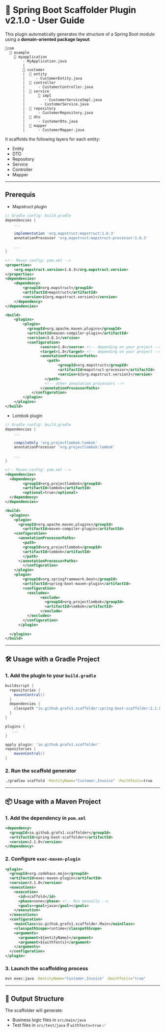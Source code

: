 
# 🧰 Spring Boot Scaffolder Plugin v2.1.0 - User Guide

This plugin automatically generates the structure of a Spring Boot module using a **domain-oriented package layout**:

```
📂com
  📂 example
    📂 myapplication
        - MyApplication.java
        |
        📂 customer
        |  📂 entity
        |     - CustomerEntity.java
        |  📂 controller
        |      - CustomerController.java
        |  📂 service
        |      📂 impl
        |         - CustomerServiceImpl.java
        |       - CustomerService.java
        |  📂 repository
        |      - CustomerRepository.java
        |  📂 dto
        |      - CustomerDto.java
        |  📂 mapper
        |      - CustomerMapper.java
```

It scaffolds the following layers for each entity:
- Entity
- DTO
- Repository
- Service
- Controller
- Mapper

---

## Prerequis
- Mapstruct plugin
```groovy
// Gradle config: build.gradle
dependencies {
	...

	implementation 'org.mapstruct:mapstruct:1.6.3'
	annotationProcessor 'org.mapstruct:mapstruct-processor:1.6.3'

	...
}
```
```xml
<!-- Maven config: pom.xml -->
<properties>
	<org.mapstruct.version>1.6.3</org.mapstruct.version>
</properties>
<dependencies>
    <dependency>
        <groupId>org.mapstruct</groupId>
        <artifactId>mapstruct</artifactId>
        <version>${org.mapstruct.version}</version>
    </dependency>
</dependencies>

<build>
    <plugins>
        <plugin>
          <groupId>org.apache.maven.plugins</groupId>
          <artifactId>maven-compiler-plugin</artifactId>
          <version>3.8.1</version>
          <configuration>
                <source>1.8</source> <!-- depending on your project -->
                <target>1.8</target> <!-- depending on your project -->
                <annotationProcessorPaths>
                   <path>
                        <groupId>org.mapstruct</groupId>
                        <artifactId>mapstruct-processor</artifactId>
                        <version>${org.mapstruct.version}</version>
                  </path>
                  <!-- other annotation processors -->
                </annotationProcessorPaths>
            </configuration>
        </plugin>
    </plugins>
</build>
```
- Lombok plugin
```groovy
// Gradle config: build.gradle
dependencies {
	...

	compileOnly 'org.projectlombok:lombok'
	annotationProcessor 'org.projectlombok:lombok'
	
 	...
}
```
```xml
<!-- Maven config: pom.xml -->
<dependencies>
  <dependency>
        <groupId>org.projectlombok</groupId>
        <artifactId>lombok</artifactId>
        <optional>true</optional>
  </dependency>
</dependencies>

<build>
  <plugins>
    <plugin>
      <groupId>org.apache.maven.plugins</groupId>
        <artifactId>maven-compiler-plugin</artifactId>
	<configuration>
	  <annotationProcessorPaths>
	    <path>
		<groupId>org.projectlombok</groupId>
	  	<artifactId>lombok</artifactId>
	    </path>
	  </annotationProcessorPaths>
        </configuration>
    </plugin>
    <plugin>
        <groupId>org.springframework.boot</groupId>
        <artifactId>spring-boot-maven-plugin</artifactId>
        <configuration>
          <excludes>
                <exclude>
                  <groupId>org.projectlombok</groupId>
                  <artifactId>lombok</artifactId>
                </exclude>
          </excludes>
        </configuration>
      </plugin>
		
  </plugins>
</build>
```

---

## 🛠️ Usage with a Gradle Project

### 1. Add the plugin to your `build.gradle`
```groovy
buildscript {
  repositories {
    mavenCentral()
  }
  dependencies {
    classpath "io.github.grafx1.scaffolder:spring-boot-scaffolder:2.1.0"
  }
}

plugins {
   ...
}

apply plugin: 'io.github.grafx1.scaffolder'
repositories {
    mavenCentral()
}
```

### 2. Run the scaffold generator
```bash
./gradlew scaffold -PentityName="Customer,Invoice" -PwithTests=true
```

---

## 📦 Usage with a Maven Project

### 1. Add the dependency in `pom.xml`

```xml
<dependency>
  <groupId>io.github.grafx1.scaffolder</groupId>
  <artifactId>spring-boot-scaffolder</artifactId>
  <version>2.1.0</version>
</dependency>
```

### 2. Configure `exec-maven-plugin`

```xml
<plugin>
  <groupId>org.codehaus.mojo</groupId>
  <artifactId>exec-maven-plugin</artifactId>
  <version>3.1.0</version>
  <executions>
    <execution>
      <id>scaffold</id>
      <phase>none</phase> <!-- Run manually -->
      <goals><goal>java</goal></goals>
    </execution>
  </executions>
  <configuration>
    <mainClass>io.github.grafx1.scaffolder.Main</mainClass>
    <classpathScope>runtime</classpathScope>
    <arguments>
      <argument>${entityName}</argument>
      <argument>${withTests}</argument>
    </arguments>
  </configuration>
</plugin>
```

### 3. Launch the scaffolding process

```bash
mvn exec:java -DentityName="Customer,Invoice" -DwithTests="true"
```

---

## 📂 Output Structure

The scaffolder will generate:
- Business logic files in `src/main/java`
- Test files in `src/test/java` if `withTests=true` ✅

